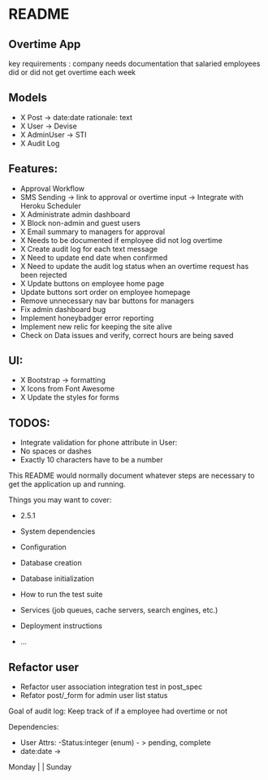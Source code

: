 # README

## Overtime App

key requirements : company needs documentation that salaried employees did or did not get overtime each week
 
## Models
- X Post -> date:date rationale: text
- X User -> Devise
- X AdminUser -> STI
- X Audit Log

## Features:
- Approval Workflow
- SMS Sending -> link to approval or overtime input -> Integrate with Heroku Scheduler
- X Administrate admin dashboard
- X Block non-admin and guest users
- X Email summary to managers for approval
- X Needs to be documented if employee did not log overtime
- X Create audit log for each text message
- X Need to update end date when confirmed
- X Need to update the audit log status when an overtime request has been rejected
- X Update buttons on employee home page
- Update buttons sort order on employee homepage
- Remove unnecessary nav bar buttons for managers 
- Fix admin dashboard bug
- Implement honeybadger error reporting
- Implement new relic for keeping the site alive
- Check on Data issues and verify, correct hours are being saved


## UI:
- X Bootstrap -> formatting
- X Icons from Font Awesome
- X Update the styles for forms


## TODOS:

- Integrate validation for phone attribute in User:
- No spaces or dashes
- Exactly 10 characters have to be a number


This README would normally document whatever steps are necessary to get the
application up and running.

Things you may want to cover:

* 2.5.1

* System dependencies

* Configuration

* Database creation

* Database initialization

* How to run the test suite

* Services (job queues, cache servers, search engines, etc.)

* Deployment instructions

* ...

## Refactor user
- Refactor user association integration test in post_spec
- Refator post/_form for admin user list status


Goal of audit log:
Keep track of if a employee had overtime or not

Dependencies: 
- User
Attrs: 
-Status:integer (enum) - > pending, complete
- date:date -> 

Monday
|
|
Sunday

